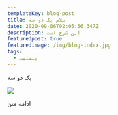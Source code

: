 ```yaml
---
templateKey: blog-post
title: سلام یک دو سه
date: 2020-09-06T02:05:56.347Z
description: این شرح است
featuredpost: true
featuredimage: /img/blog-index.jpg
tags:
  - یبسلیب
---
```

یک دو سه 

![](/img/flavor_wheel.jpg)

ادامه متن